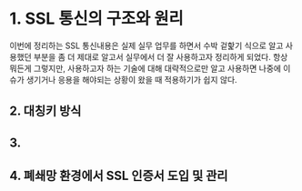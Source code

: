 # 1. SSL 통신의 구조와 원리

이번에 정리하는 SSL 통신내용은 실제 실무 업무를 하면서 수박 겉핥기 식으로 알고 사용했던 부분을 좀 더 제대로 알고서 실무에서 더 잘 사용하고자 정리하게 되었다.
항상 뭐든게 그렇지만, 사용하고자 하는 기술에 대해 대략적으로만 알고 사용하면 나중에 이슈가 생기거나 응용을 해야되는 상황이 왔을 때 적용하기가 쉽지 않다.

## 2. 대칭키 방식

## 3.

## 4. 폐쇄망 환경에서 SSL 인증서 도입 및 관리
